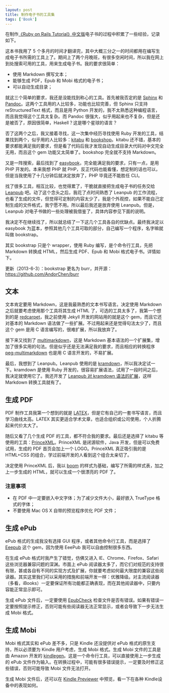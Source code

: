 ```yaml
---
layout: post
title: 制作电子书的工具集
tags: ['Book']
---
```


在制作[《Ruby on Rails Tutorial》中文版](http://about.ac/rails-tutorial-2nd-cn)电子书的过程中积累了一些经验，记录如下。

这本书我用了 5 个多月的时间才翻译完，其中大概三分之一的时间都用在编写生成电子书所需的工具上了。期间上了两个月晚班，有很多空闲时间，所以我在网上到处搜索可用的工具，用来生成电子书。我的要求很简单：

- 使用 Markdown 撰写文本；
- 能够生成 PDF，Epub 和 Mobi 格式的电子书；
- 可以自动生成目录；

就这三个简单的要求，我还是没能找到称心的工具。首先被我否定的是 [Sphinx](http://sphinx.pocoo.org/) 和 [Pandoc](http://johnmacfarlane.net/pandoc/)。这两个工具用的人比较多，功能也比较完善，但 Sphinx 只支持 reStructuredText 格式，而且是用 Python 开发的，我不太熟悉这种编程语言，而且我觉得这个工具太复杂。而 Pandoc 很强大，似乎用起来也不复杂，但是还是被否了，原因很简单，Haskell？这是哪个星球的语言？

否了这两个之后，我又接着寻找，这一次集中经历寻找使用 Ruby 开发的工具，结果找到两个，似乎用的人比较多：[kitabu](https://github.com/fnando/kitabu) 和 [bookshop](https://github.com/blueheadpublishing/bookshop)。kitabu 还不错，基本的要求都能满足我的要求，但是看了代码后我才发现自动生成目录大代码对中文完全无用，而且这个 gem 功能又太简单了。bookshop 完全就不支持 Markdown。

又是一阵搜索，最后找到了 [easybook](http://easybook-project.org/)，完全能满足我的要求，只有一点，是用 PHP 开发的。本来我想 PHP 就 PHP，反正代码也能看懂，想定制的话也可以，但是当我使用了十几分钟后就决定放弃了，PHP 毕竟还不能胜任 CLI。

找了很多工具，相互比较，也觉得累了，干脆就直接把生成电子书的任务交给 [Leanpub](http://leanpub.com/) 吧。动了这个念头之后，我花了点时间熟悉了 Leanpub 的工作流程，也看了生成的文件，但觉得可定制的内容太少了，我是个外观控，如果不能自己定制生成的文件格式，我宁愿不用。所以最后我还是放弃使用 Leanpub。但是，Leanpub 对电子书做的一些处理被我借鉴了，具体内容参见下面的说明。

我决定不在继续找了，所以就总结了一下这几个工具各自的优缺点。最终我决定以 easybook 为蓝本，参照其他几个工具可取的部分，自己编写一个程序，名字嘛就叫做 bookstrap。

其实 bookstrap 只是个 wrapper，使用 Ruby 编写，是个命令行工具，先把 Markdown 转换成 HTML，然后生成 PDF、Epub 和 Mobi 格式电子书。详情如下。

更新（2013-6-3）：bookstrap 更名为 burr，并开源：<https://github.com/AndorChen/burr>

## 文本

文本肯定要用 Markdown，这是我最熟悉的文本书写语言。决定使用 Markdown 之后就要考虑使用那个工具将其生成 HTML 了，可选的工具太多了，我第一个想到的是 [redcarpet](https://github.com/vmg/redcarpet)，我之前使用 Jekyll 开发的网站用的就是这个 gem，而且它还对基本的 Markdown 语法做了一些扩展。不过用起来还是觉得句法太少了，而且这个 gem 是用 C 语言编写的，很难扩展，所以我放弃了。

接下来又找到了 [multimarkdown](http://fletcherpenney.net/multimarkdown/)，这是 Markdown 基本语法的一个扩展集，增加了很多实用的句法。但是似乎还是无法满足我的要求，而且相应的转换程序 [peg-multimarkdown](https://github.com/fletcher/peg-multimarkdown) 也是用 C 语言开发的，不易扩展。

最后，我想到了 Leanpub。Leanpub 使用的是 [kramdown](https://github.com/gettalong/kramdown)，所以我决定试一下。kramdown 是使用 Ruby 开发的，很容易扩展语法，试用了一段时间之后，我决定就使用它了。我还开发了 [Leanpub 对 kramdown 语法的扩展](https://leanpub.com/help/manual)，这样 Markdown 转换工具就有了。

## 生成 PDF

PDF 制作工具我第一个想到的就是 [LATEX](http://www.latex-project.org/)，但是它有自己的一套书写语言，而且学习曲线太高。LATEX 其实更适合学术文章，也适合组织或公司使用，个人折腾起来代价太大了。

随后又看了几个生成 PDF 的工具，都不符合我的要求。最后还是选择了 kitabu 等使用的工具：[PrinceXML](http://www.princexml.com/)。PrinceXML 是闭源软件，Java 开发，但是可以免费试用，生成的 PDF 首页会加上一个 LOGO。PrinceXML 真正吸引我的是 HTML+CSS 的组合，学过前端开发的人看到这个组合太亲切了。

决定使用 PrinceXML 后，我以 [boom](http://alistapart.com/article/boom) 的样式为基础，编写了所需的样式表，加之上一步生成的 HTML，就可以生成一个很漂亮的 PDF 了。

### 注意事项

- 在 PDF 中一定要嵌入中文字体；为了减少文件大小，最好嵌入 TrueType 格式的字体；
- 不要使用 Mac OS X 自带的预览程序优化 PDF 文件；

## 生成 ePub

ePub 格式的生成我没有选择 GUI 程序，或者其他命令行工具，而是选择了 [Eeepub](https://github.com/jugyo/eeepub) 这个 gem，因为使用 EeePub 我可以自由控制很多东西。

在生成 ePub 格式时我产生了错觉，仿佛又进入 IE、Chrome、Firefox、Safari 这些浏览器兼容问题的深渊。市面上 ePub 阅读器太多了，而它们对规范的支持很有限，甚或各自有不同的实现方式及扩展，你就要考虑如何最大限度的兼容这些阅读器。其实这里我们可以采用的措施和前端开发一样：优雅降级。对主流阅读器（多看，iBooks）一定要保证所有功能都正确表现，而在其他阅读器中，只要内容能正常显示即可。

生成 ePub 文件后，一定要使用 [EpubCheck](http://code.google.com/p/epubcheck/) 检查文件是否有错误。如果有错误一定要按照提示修正，否则可能有些阅读器无法正常显示，或者会导致下一步无法生成 Mobi 格式。

## 生成 Mobi

Mobi 格式其实和 ePub 差不多，只是 Kindle 还没提供对 ePub 格式的原生支持，所以必须要为 Kindle 用户考虑，生成 Mobi 格式。生成 Mobi 文件的工具是由 Amazon 开发的 [kindlegen](http://www.amazon.com/gp/feature.html?ie=UTF8&docId=1000765211)。这是一个命令行工具，可以直接使用上一步生成的 ePub 文件作为输入。在转换过程中，可能有很多错误提示，一定要及时修正这些错误，否则可能导致 Mobi 文件无法打开。

生成 Mobi 文件后，还可以在 [Kindle Previewer](http://www.amazon.com/gp/feature.html?ie=UTF8&docId=1000765261) 中预览，看一下在各种 Kindle设备中的表现如何。

